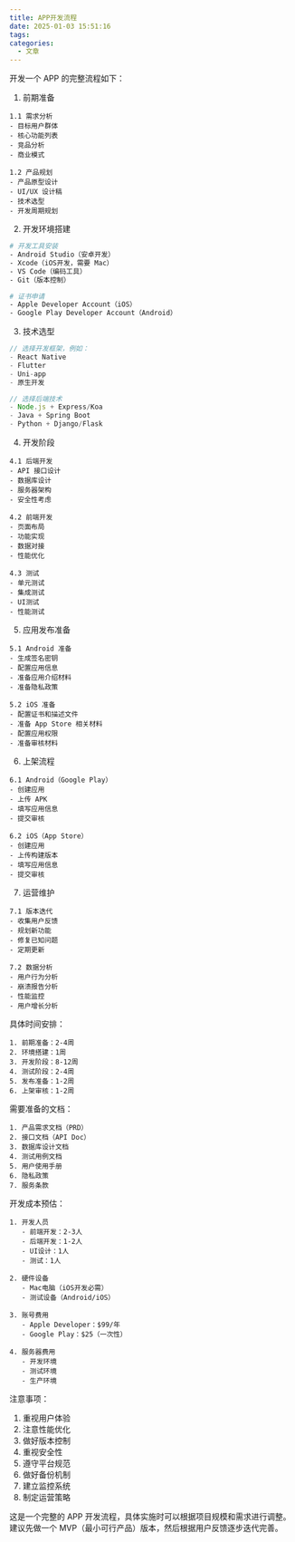 ```yaml
---
title: APP开发流程
date: 2025-01-03 15:51:16
tags:
categories: 
  - 文章
---
```



开发一个 APP 的完整流程如下：

1. 前期准备
```plaintext
1.1 需求分析
- 目标用户群体
- 核心功能列表
- 竞品分析
- 商业模式

1.2 产品规划
- 产品原型设计
- UI/UX 设计稿
- 技术选型
- 开发周期规划
```

2. 开发环境搭建
```bash
# 开发工具安装
- Android Studio（安卓开发）
- Xcode（iOS开发，需要 Mac）
- VS Code（编码工具）
- Git（版本控制）

# 证书申请
- Apple Developer Account（iOS）
- Google Play Developer Account（Android）
```

3. 技术选型
```javascript
// 选择开发框架，例如：
- React Native
- Flutter
- Uni-app
- 原生开发

// 选择后端技术
- Node.js + Express/Koa
- Java + Spring Boot
- Python + Django/Flask
```

4. 开发阶段
```plaintext
4.1 后端开发
- API 接口设计
- 数据库设计
- 服务器架构
- 安全性考虑

4.2 前端开发
- 页面布局
- 功能实现
- 数据对接
- 性能优化

4.3 测试
- 单元测试
- 集成测试
- UI测试
- 性能测试
```

5. 应用发布准备
```plaintext
5.1 Android 准备
- 生成签名密钥
- 配置应用信息
- 准备应用介绍材料
- 准备隐私政策

5.2 iOS 准备
- 配置证书和描述文件
- 准备 App Store 相关材料
- 配置应用权限
- 准备审核材料
```

6. 上架流程
```plaintext
6.1 Android（Google Play）
- 创建应用
- 上传 APK
- 填写应用信息
- 提交审核

6.2 iOS（App Store）
- 创建应用
- 上传构建版本
- 填写应用信息
- 提交审核
```

7. 运营维护
```plaintext
7.1 版本迭代
- 收集用户反馈
- 规划新功能
- 修复已知问题
- 定期更新

7.2 数据分析
- 用户行为分析
- 崩溃报告分析
- 性能监控
- 用户增长分析
```

具体时间安排：
```plaintext
1. 前期准备：2-4周
2. 环境搭建：1周
3. 开发阶段：8-12周
4. 测试阶段：2-4周
5. 发布准备：1-2周
6. 上架审核：1-2周
```

需要准备的文档：
```plaintext
1. 产品需求文档（PRD）
2. 接口文档（API Doc）
3. 数据库设计文档
4. 测试用例文档
5. 用户使用手册
6. 隐私政策
7. 服务条款
```

开发成本预估：
```plaintext
1. 开发人员
   - 前端开发：2-3人
   - 后端开发：1-2人
   - UI设计：1人
   - 测试：1人

2. 硬件设备
   - Mac电脑（iOS开发必需）
   - 测试设备（Android/iOS）

3. 账号费用
   - Apple Developer：$99/年
   - Google Play：$25（一次性）

4. 服务器费用
   - 开发环境
   - 测试环境
   - 生产环境
```

注意事项：
1. 重视用户体验
2. 注意性能优化
3. 做好版本控制
4. 重视安全性
5. 遵守平台规范
6. 做好备份机制
7. 建立监控系统
8. 制定运营策略

这是一个完整的 APP 开发流程，具体实施时可以根据项目规模和需求进行调整。建议先做一个 MVP（最小可行产品）版本，然后根据用户反馈逐步迭代完善。
